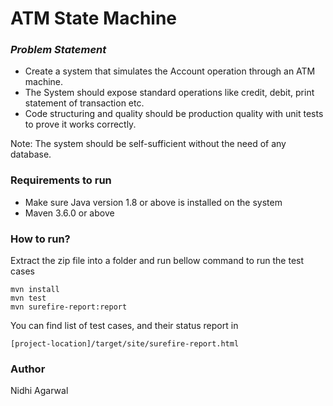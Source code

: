 # ATM State Machine
### _Problem Statement_

- Create a system that simulates the Account operation through an ATM machine.
- The System should expose standard operations like credit, debit, print statement of transaction etc.
- Code structuring and quality should be production quality with unit tests to prove it works correctly.

Note: The system should be self-sufficient without the need of any database.
### Requirements to run
- Make sure Java version 1.8 or  above is installed on the system
- Maven 3.6.0 or above

### How to run?
Extract the zip file into a folder and run bellow command to run the test cases
```
mvn install
mvn test
mvn surefire-report:report
```
You can find list of test cases, and their status report in
```
[project-location]/target/site/surefire-report.html
```



### Author
Nidhi Agarwal
